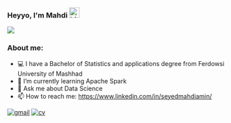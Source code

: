 ### Heyyo, I'm Mahdi <img src='https://meritt-gifs.s3.us-west-1.amazonaws.com/giphy/giphy-earth-fire.gif' width = 24px alt="hi">

<!--
**seyedmahdiamin1998/seyedmahdiamin1998** is a ✨ _special_ ✨ repository because its `README.md` (this file) appears on your GitHub profile.
Here are some ideas to get you started:

<img align="left" src="https://e7.pngegg.com/pngimages/574/93/png-clipart-leonardo-raphael-michaelangelo-donatello-splinter-teenage-mutant-ninja-turtles-comics-superhero.png" height="230px" >
-->
<!-- <img align="left" src="https://user-images.githubusercontent.com/97868561/164077816-38bfa515-328f-40df-83e1-8f4832d6f447.png" height="230px"> -->
<img src="https://user-images.githubusercontent.com/97868561/168478637-14c11570-78bd-49d9-8cd3-3a64d8a7ad3e.jpg" height="">

### About me:

- 💻 I have a Bachelor of Statistics and applications degree from Ferdowsi University of Mashhad
- 🌱 I’m currently learning Apache Spark
- 💬 Ask me about Data Science
- 📫 How to reach me: https://www.linkedin.com/in/seyedmahdiamin/

[![gmail](https://img.shields.io/static/v1?style=flat-square&logo=gmail&label=&message=seyedmahdiamin1998&labelColor=313131&color=313131)](mailto:seyedmahdiamin1998@gmail.com)
[![cv](https://img.shields.io/static/v1?style=flat-square&logo=docusign&label=&message=CV&labelColor=313131&color=313131)](https://github.com/seyedmahdiamin1998/seyedmahdiamin1998/files/8515930/Seyedmahdi.Amin.pdf)  


<br />

